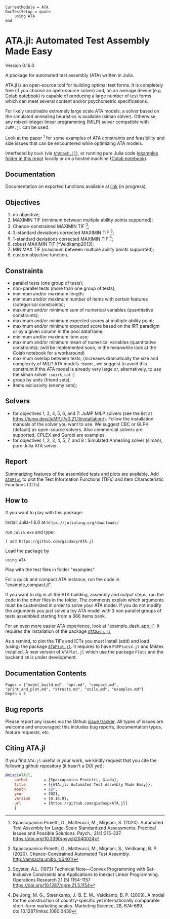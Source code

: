```@meta
CurrentModule = ATA
DocTestSetup = quote
    using ATA
end
```
# ATA.jl: Automated Test Assembly Made Easy

Version 0.16.0

A package for automated test assembly (ATA) written in Julia.

ATA.jl is an open-source tool for building optimal test forms.
It is completely free (if you choose an open-source solver) and, 
on an average device (e.g. 
[Colab notebook](https://github.com/giadasp/ATA.jl/blob/master/examples/ATA.jl%20automated%20test%20assembly%20with%20Julia.ipynb)) is capable of producing a large number of test forms which can meet several
content and/or psychometric specifications.

For likely unsolvable extremely large scale ATA models, a solver based on the
simulated annealing heuristics is available (siman solver).
Otherwise, any mixed-integer linear programming (MILP) solver compatible with `JuMP.jl` can be used.

Look at the paper [^Spaccapanico2020] for some examples of ATA constraints and 
feasibility and size issues that can be encountered while optimizing ATA models.

Interfaced by `Dash` (via [`ATADash.jl`](https://github.com/giadasp/ATADash.jl)),
or running pure Julia code ([examples folder in this repo](https://github.com/giadasp/ATA.jl/blob/master/examples))
locally or on a hosted machine ([Colab notebook](https://github.com/giadasp/ATA.jl/blob/master/examples/ATA.jl%20automated%20test%20assembly%20with%20Julia.ipynb)).

## Documentation

Documentation on exported functions available at [link](https://giadasp.github.io/ATA.jl/docs) (in progress).

## Objectives

1. no objective;
2. MAXIMIN TIF (minimum between multiple ability points supported);
3. Chance-constrained MAXIMIN TIF [^Spaccapanico2021];
4. 3-standard deviations corrected MAXIMIN TIF [^Soyster1973];
5. 1-standard deviations corrected MAXIMIN TIF [^DeJong2009];
6. robust MAXIMIN TIF [^Veldkamp2013];
7. MINIMAX TIF (maximum between multiple ability points supported);
8. custom objective function.

## Constraints

- parallel tests (one group of tests);
- non-parallel tests (more than one group of tests);
- minimum and/or maximum length;
- minimum and/or maximum number of items with certain features (categorical constraints);
- maximum and/or minimum sum of numerical variables (quantitative constraints);
- maximum and/or minimum expected scores at multiple ability point; 
- maximum and/or minimum expected score based on the IRT paradigm or by a given column in the pool dataframe;
- minimum and/or maximum item use;
- maximum and/or minimum mean of numerical variables (quantitative constraints); (will be implemented soon, in the meanwhile look at the Colab notebook for a workaround)
- maximum overlap between tests; (increases dramatically the size and complexity of MILP ATA models `:boom:`, we suggest to avoid this constraint if the ATA model is already very large or, alternatively, to use the siman solver `:smirk_cat:`)
- group by units (friend sets);
- items exclusivity (enemy sets);

## Solvers

- for objectives 1, 2, 4, 5, 6, and 7: JuMP MILP solvers (see the list at https://jump.dev/JuMP.jl/v0.21.1/installation/). Follow the installation manuals of the solver you want to use. We suggest CBC or GLPK (default) as open-source solvers. Also commercial solvers are supported, CPLEX and Gurobi are examples.
- for objectives 1, 2, 3, 4, 5, 7, and 8 : Simulated Annealing solver (siman), pure Julia ATA solver.

## Report

Summarizing features of the assembled tests and plots are available.
Add [`ATAPlot`](https://github.com/giadasp/ATAPlot.jl) to plot the Test Information Functions (TIFs) and Item Characteristic Functions (ICTs).

## How to

If you want to play with this package:

Install Julia-1.6.0 at `https://julialang.org/downloads/`

run `Julia.exe` and type:

```
] add https://github.com/giadasp/ATA.jl
```

Load the package by

```
using ATA
```

Play with the test files in folder "examples".

For a quick and compact ATA instance, run the code in "example_compact.jl".

If you want to dig in all the ATA building, assembly and output steps, run the code in the other files in the folder.
The comments explain which arguments must be customized in order to solve your ATA model. 
If you do not modify the arguments you just solve a toy ATA model with 3 non parallel groups of tests assembled starting from a 366 items bank.

For an even more easier ATA experience, look at "example_dash_app.jl".
It requires the installation of the package [`ATADash.jl`](https://github.com/giadasp/ATADash.jl)

As a remind, to plot the TIFs and ICTs you must install (add) and load (using) the package [`ATAPlot.jl`](https://github.com/giadasp/ATAPlot.jl).
It requires to have `PGFPlotsX.jl` and Miktex installed. 
A new version of `ATAPlot.jl` which use the package `Plots` and the backend `GR` is under development. 

## Documentation Contents

```@contents
Pages = ["model_build.md", "opt.md", "compact.md", "print_and_plot.md", "structs.md", "utils.md", "examples.md"]
Depth = 3
```

## Bug reports

Please report any issues via the Github [issue tracker]. All types of issues 
are welcome and encouraged; this includes bug reports, documentation typos,
feature requests, etc.

[issue tracker]: https://github.com/giadasp/ATA.jl/issues

## Citing ATA.jl

If you find `ATA.jl` useful in your work, we kindly request that you cite the
following github repository (it hasn't a DOI yet):

```bibtex
@misc{ATAjl,
    author       = {Spaccapanico Proietti, Giada},
    title        = {{ATA.jl: Automated Test Assembly Made Easy}},
    month        = apr,
    year         = 2021,
    version      = {0.16.0},
    url          = {https://github.com/giadasp/ATA.jl}
    }
```

[^Spaccapanico2020]: Spaccapanico Proietti, G., Matteucci, M., Mignani, S. (2020). Automated Test Assembly for Large-Scale Standardized Assessments: Practical Issues and Possible Solutions. Psych.; 2(4):315-337. https://doi.org/10.3390/psych2040024

[^Spaccapanico2021]: Spaccapanico Proietti, G., Matteucci, M., Mignani, S., Veldkamp, B. P. (2020). Chance-Constrained Automated Test Assembly. http://amsacta.unibo.it/6401/

[^Soyster1973]: Soyster, A.L. (1973) Technical Note—Convex Programming with Set-Inclusive Constraints and Applications to Inexact Linear Programming. Operations Research 21 (5) 1154-1157 https://doi.org/10.1287/opre.21.5.1154

[^DeJong2009]: De Jong, M. G., Steenkamp, J.-B. E. M., Veldkamp, B. P. (2009). A model for the construction of country-specific yet internationally comparable short-form marketing scales. Marketing Science, 28, 674-689. doi:10.1287/mksc.1080.0439

